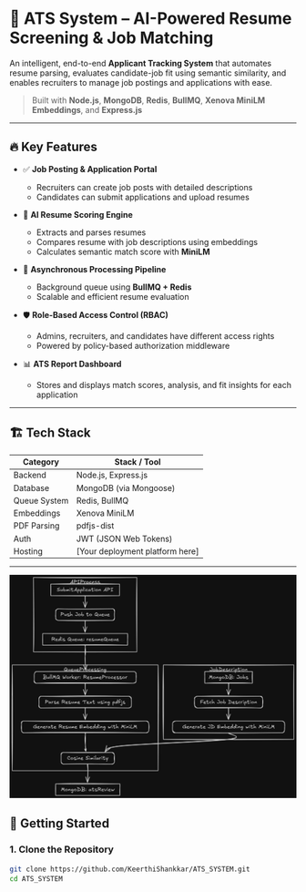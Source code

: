# 🧠 ATS System – AI-Powered Resume Screening & Job Matching

An intelligent, end-to-end **Applicant Tracking System** that automates resume parsing, evaluates candidate-job fit using semantic similarity, and enables recruiters to manage job postings and applications with ease.

> Built with **Node.js**, **MongoDB**, **Redis**, **BullMQ**, **Xenova MiniLM Embeddings**, and **Express.js**

---

## 🔥 Key Features

- ✅ **Job Posting & Application Portal**
  - Recruiters can create job posts with detailed descriptions
  - Candidates can submit applications and upload resumes

- 🤖 **AI Resume Scoring Engine**
  - Extracts and parses resumes
  - Compares resume with job descriptions using embeddings
  - Calculates semantic match score with **MiniLM**

- 🧵 **Asynchronous Processing Pipeline**
  - Background queue using **BullMQ + Redis**
  - Scalable and efficient resume evaluation

- 🛡️ **Role-Based Access Control (RBAC)**
  - Admins, recruiters, and candidates have different access rights
  - Powered by policy-based authorization middleware

- 📊 **ATS Report Dashboard**
  - Stores and displays match scores, analysis, and fit insights for each application

---

## 🏗️ Tech Stack

| Category     | Stack / Tool                     |
|--------------|----------------------------------|
| Backend      | Node.js, Express.js              |
| Database     | MongoDB (via Mongoose)           |
| Queue System | Redis, BullMQ                    |
| Embeddings   | Xenova MiniLM                    |
| PDF Parsing  | pdfjs-dist                       |
| Auth         | JWT (JSON Web Tokens)            |
| Hosting      | [Your deployment platform here]  |

---

![ATS Workflow](https://github.com/KeerthiShankkar/ATS_SYSTEM/blob/main/assets/workflowATS.png?raw=true)
## 🚀 Getting Started

### 1. Clone the Repository

```bash
git clone https://github.com/KeerthiShankkar/ATS_SYSTEM.git
cd ATS_SYSTEM


